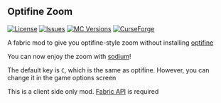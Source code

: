 ## Optifine Zoom

[![License](https://img.shields.io/github/license/Ivan-YFw/OptifineZoom.svg)](http://www.gnu.org/licenses/gpl-3.0.html)
[![Issues](https://img.shields.io/github/issues/Ivan-YFw/OptifineZoom.svg)](https://github.com/Ivan-YFw/OptifineZoom/issues)
[![MC Versions](http://cf.way2muchnoise.eu/versions/For%20MC_optifine-zoom_all.svg)](https://www.curseforge.com/minecraft/mc-mods/optifine-zoom)
[![CurseForge](http://cf.way2muchnoise.eu/full_optifine-zoom_downloads.svg)](https://www.curseforge.com/minecraft/mc-mods/optifine-zoom)

A fabric mod to give you optifine-style zoom without installing [optifine](https://optifine.net/home)

You can now enjoy the zoom with [sodium](https://www.curseforge.com/minecraft/mc-mods/sodium)!

The default key is `C`, which is the same as optifine. However, you can change it in the game options screen

This is a client side only mod. [Fabric API](https://www.curseforge.com/minecraft/mc-mods/fabric-api) is required